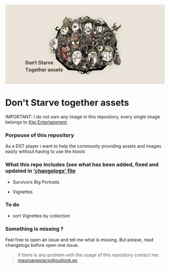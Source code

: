 
![repo banner](./banner.png) 

# Don't Starve together assets

IMPORTANT: I do not own any image in this repository, every single image belongs to [Klei Entertainment](https://www.klei.com/).

### Porpouse of this repository

As a DST player i want to help the community providing assets and images easily  without having to use the ktools 

### What this repo includes (see what has been added, fixed and updated in ['changelogs' file](CHANGELOGS.md)

- Survivors Big Portraits

- Vignettes


### To do 
- sort Vignettes by collection


### Something is missing ?

Feel free to open an issue and tell me what is missing. But please, read changelogs before open one issue.

> if there is any problem with the usage of this repository contact me: mauroanastacio@outlook.es
